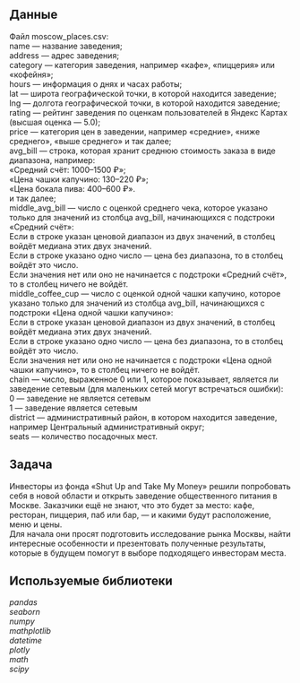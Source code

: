 ## Данные

Файл moscow_places.csv:<br>
name — название заведения;<br>
address — адрес заведения;<br>
category — категория заведения, например «кафе», «пиццерия» или «кофейня»;<br>
hours — информация о днях и часах работы;<br>
lat — широта географической точки, в которой находится заведение;<br>
lng — долгота географической точки, в которой находится заведение;<br>
rating — рейтинг заведения по оценкам пользователей в Яндекс Картах (высшая оценка — 5.0);<br>
price — категория цен в заведении, например «средние», «ниже среднего», «выше среднего» и так далее;<br>
avg_bill — строка, которая хранит среднюю стоимость заказа в виде диапазона, например:<br>
«Средний счёт: 1000–1500 ₽»;<br>
«Цена чашки капучино: 130–220 ₽»;<br>
«Цена бокала пива: 400–600 ₽».<br>
и так далее;<br>
middle_avg_bill — число с оценкой среднего чека, которое указано только для значений из столбца avg_bill, начинающихся с подстроки «Средний счёт»:<br>
Если в строке указан ценовой диапазон из двух значений, в столбец войдёт медиана этих двух значений.<br>
Если в строке указано одно число — цена без диапазона, то в столбец войдёт это число.<br>
Если значения нет или оно не начинается с подстроки «Средний счёт», то в столбец ничего не войдёт.<br>
middle_coffee_cup — число с оценкой одной чашки капучино, которое указано только для значений из столбца avg_bill, начинающихся с подстроки «Цена одной чашки капучино»:<br>
Если в строке указан ценовой диапазон из двух значений, в столбец войдёт медиана этих двух значений.<br>
Если в строке указано одно число — цена без диапазона, то в столбец войдёт это число.<br>
Если значения нет или оно не начинается с подстроки «Цена одной чашки капучино», то в столбец ничего не войдёт.<br>
chain — число, выраженное 0 или 1, которое показывает, является ли заведение сетевым (для маленьких сетей могут встречаться ошибки):<br>
0 — заведение не является сетевым<br>
1 — заведение является сетевым<br>
district — административный район, в котором находится заведение, например Центральный административный округ;<br>
seats — количество посадочных мест.<br>

## Задача

Инвесторы из фонда «Shut Up and Take My Money» решили попробовать себя в новой области и открыть заведение общественного питания в Москве. 
Заказчики ещё не знают, что это будет за место: кафе, ресторан, пиццерия, паб или бар, — и какими будут расположение, меню и цены.<br>
Для начала они просят подготовить исследование рынка Москвы, найти интересные особенности и презентовать полученные результаты, которые в будущем помогут в выборе подходящего инвесторам места.

## Используемые библиотеки
*pandas* <br>
*seaborn* <br>
*numpy* <br>
*mathplotlib* <br>
*datetime* <br>
*plotly* <br>
*math* <br>
*scipy*
